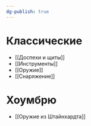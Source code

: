 ```yaml
---
dg-publish: true
---
```

# Классические
- [[Доспехи и щиты]]
- [[Инструменты]]
- [[Оружие]]
- [[Снаряжение]]

# Хоумбрю
- [[Оружие из Штайнхардта]]